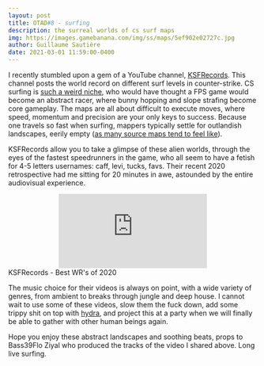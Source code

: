 ```yaml
---
layout: post
title: OTAD#8 - surfing
description: the surreal worlds of cs surf maps
img: https://images.gamebanana.com/img/ss/maps/5ef902e02727c.jpg
author: Guillaume Sautière
date: 2021-03-01 11:59:00-0400
---
```


I recently stumbled upon a gem of a YouTube channel, [KSFRecords](https://www.youtube.com/c/ksfrecords). This channel posts the world record on different surf levels in counter-strike. CS surfing is [such a weird niche](https://youtu.be/qw3V7ohU3-U), who would have thought a FPS game would become an abstract racer, where bunny hopping and slope strafing become core gameplay. The maps are all about difficult to execute moves, where speed, momentum and precision are your only keys to success. Because one travels so fast when surfing, mappers typically settle for outlandish landscapes, eerily empty ([as many source maps tend to feel like](https://youtu.be/03yL_JCeQBI)).

KSFRecords allow you to take a glimpse of these alien worlds, through the eyes of the fastest speedrunners in the game, who all seem to have a fetish for 4-5 letters usernames: caff, levi, tucks, favs. Their recent 2020 retrospective had me sitting for 20 minutes in awe, astounded by the entire audiovisual experience.

<div class="row">
    <div class="col-sm mt-3 mt-md-0 video" align="center">
        <iframe src="https://www.youtube.com/embed/wigobNhd4Dg?t=279" frameborder="0" allow="accelerometer; autoplay; encrypted-media; gyroscope; picture-in-picture" allowfullscreen></iframe>
    </div>
</div>

<div class="caption">
    KSFRecords - Best WR's of 2020
</div>

The music choice for their videos is always on point, with a wide variety of genres, from ambient to breaks through jungle and deep house. I cannot wait to use some of these videos, slow them the fuck down, add some trippy shit on top with [hydra](https://hydra.ojack.xyz), and project this at a party when we will finally be able to gather with other human beings again.

Hope you enjoy these abstract landscapes and soothing beats, props to Bass39Flo Ziyal who produced the tracks of the video I shared above. Long live surfing.
